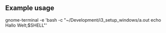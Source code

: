 ## Example usage
gnome-terminal -e 'bash -c "~/Development/i3_setup_windows/a.out echo Hallo Welt;$SHELL"'

